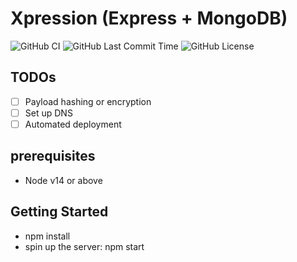 # Xpression (Express + MongoDB)

![GitHub CI](https://img.shields.io/github/workflow/status/MindyTai/xpression/Xpression%20CI)
![GitHub Last Commit Time](https://img.shields.io/github/last-commit/MindyTai/xpression)
![GitHub License](https://img.shields.io/github/license/MindyTai/xpression)

## TODOs
- [ ] Payload hashing or encryption
- [ ] Set up DNS
- [ ] Automated deployment

## prerequisites
- Node v14 or above

## Getting Started
- npm install
- spin up the server: npm start
